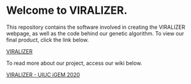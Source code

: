 # Welcome to VIRALIZER.

This repository contains the software involved in creating the VIRALIZER webpage, as well as the code behind our genetic algorithm. To view our final product, click the link below.

[VIRALIZER](http://viralizer.web.illinois.edu)

To read more about our project, access our wiki below.

[VIRALIZER - UIUC iGEM 2020](https://2020.igem.org/Team:UIUC_Illinois)
